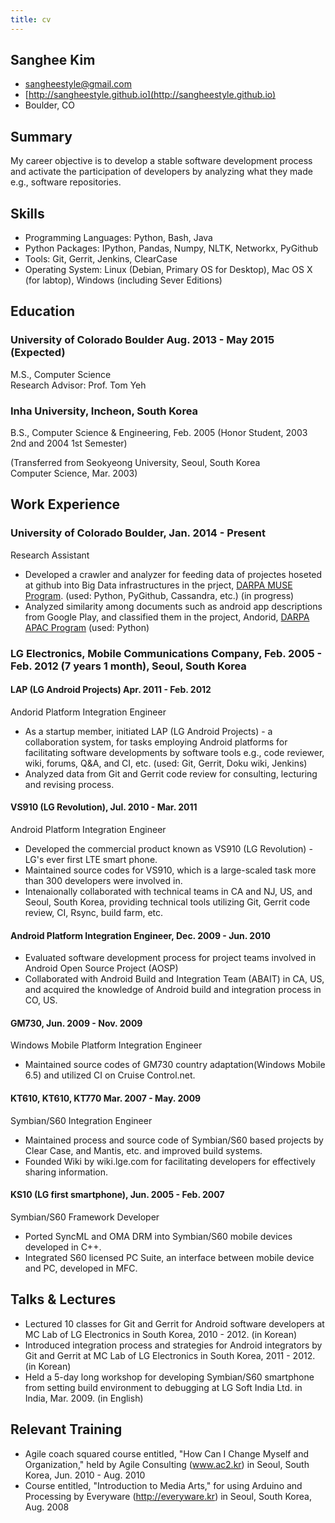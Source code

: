 ```yaml
---
title: cv
---
```


## Sanghee Kim

* sangheestyle@gmail.com
* [http://sangheestyle.github.io](http://sangheestyle.github.io)
* Boulder, CO

## Summary

My career objective is to develop a stable software development process and activate the participation of developers by analyzing what they made e.g., software repositories.

## Skills

* Programming Languages: Python, Bash, Java
* Python Packages: IPython, Pandas, Numpy, NLTK, Networkx, PyGithub
* Tools: Git, Gerrit, Jenkins, ClearCase
* Operating System: Linux (Debian, Primary OS for Desktop), Mac OS X (for labtop), Windows (including Sever Editions)

## Education

### University of Colorado Boulder Aug. 2013 - May 2015 (Expected)  
M.S., Computer Science  
Research Advisor: Prof. Tom Yeh  

### Inha University, Incheon, South Korea  
B.S., Computer Science & Engineering, Feb. 2005 (Honor Student, 2003 2nd and 2004 1st Semester)

(Transferred from Seokyeong University, Seoul, South Korea  
Computer Science, Mar. 2003)  

## Work Experience

### University of Colorado Boulder, Jan. 2014 - Present  
Research Assistant

* Developed a crawler and analyzer for feeding data of projectes hoseted at github into Big Data infrastructures in the prject, [DARPA MUSE Program](http://www.darpa.mil/Our_Work/I2O/Programs/Mining_and_Understanding_Software_Enclaves_(MUSE).aspx). (used: Python, PyGithub, Cassandra, etc.) (in progress)
* Analyzed similarity among documents such as android app descriptions from Google Play, and classified them in the project, Andorid, [DARPA APAC Program](http://www.darpa.mil/Our_Work/I2O/Programs/Automated_Program_Analysis_for_Cybersecurity_(APAC).aspx) (used: Python)

### LG Electronics, Mobile Communications Company, Feb. 2005 - Feb. 2012 (7 years 1 month), Seoul, South Korea

#### LAP (LG Android Projects) Apr. 2011 - Feb. 2012  
Andorid Platform Integration Engineer

* As a startup member, initiated LAP (LG Android Projects) - a collaboration system, for tasks employing Android platforms for facilitating software developments by software tools e.g., code reviewer, wiki, forums, Q&A, and CI, etc. (used: Git, Gerrit, Doku wiki, Jenkins)
* Analyzed data from Git and Gerrit code review for consulting, lecturing and revising process.

#### VS910 (LG Revolution), Jul. 2010 - Mar. 2011  
Android Platform Integration Engineer

* Developed the commercial product known as VS910 (LG Revolution) - LG's ever first LTE smart phone.
* Maintained source codes for VS910, which is a large-scaled task more than 300 developers were involved in.
* Intenaionally collaborated with technical teams in CA and NJ, US, and Seoul, South Korea, providing technical tools utilizing Git, Gerrit code review, CI, Rsync, build farm, etc.

#### Android Platform Integration Engineer, Dec. 2009 - Jun. 2010  

* Evaluated software development process for project teams involved in Android Open Source Project (AOSP)
* Collaborated with Android Build and Integration Team (ABAIT) in CA, US, and acquired the knowledge of Android build and integration process in CO, US.

#### GM730, Jun. 2009 - Nov. 2009  
Windows Mobile Platform Integration Engineer

* Maintained source codes of GM730 country adaptation(Windows Mobile 6.5) and utilized CI on Cruise Control.net.

#### KT610, KT610, KT770 Mar. 2007 - May. 2009  
Symbian/S60 Integration Engineer

* Maintained process and source code of Symbian/S60 based projects by Clear Case, and Mantis, etc. and improved build systems. 
* Founded Wiki by wiki.lge.com for facilitating developers for effectively sharing information.

#### KS10 (LG first smartphone), Jun. 2005 - Feb. 2007  
Symbian/S60 Framework Developer

* Ported SyncML and OMA DRM into Symbian/S60 mobile devices developed in C++.
* Integrated S60 licensed PC Suite, an interface between mobile device and PC, developed in MFC.

## Talks & Lectures

* Lectured 10 classes for Git and Gerrit for Android software developers at MC Lab of LG Electronics in South Korea, 2010 - 2012. (in Korean)
* Introduced integration process and strategies for Android integrators by Git and Gerrit at MC Lab of LG Electronics in South Korea, 2011 - 2012. (in Korean)
* Held a 5-day long workshop for developing Symbian/S60 smartphone from setting build environment to debugging at LG Soft India Ltd. in India, Mar. 2009. (in English)

## Relevant Training

* Agile coach squared course entitled, "How Can I Change Myself and Organization," held by Agile Consulting (www.ac2.kr) in Seoul, South Korea, Jun. 2010 - Aug. 2010 
* Course entitled, "Introduction to Media Arts," for using Arduino and Processing by Everyware (http://everyware.kr) in Seoul, South Korea, Aug. 2008
